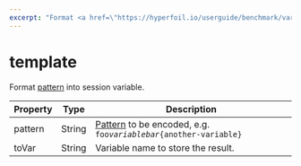```yaml
---
excerpt: "Format <a href=\"https://hyperfoil.io/userguide/benchmark/variables.html#string-interpolation\">pattern</a> into session variable."
---
```

# template

Format <a href="https://hyperfoil.io/userguide/benchmark/variables.html#string-interpolation">pattern</a> into session variable.

| Property | Type | Description |
| ------- | ------- | -------- |
| pattern | String | <a href="https://hyperfoil.io/userguide/benchmark/variables.html#string-interpolation">Pattern</a> to be encoded, e.g. <code>foo${variable}bar${another-variable}</code> |
| toVar | String | Variable name to store the result. |

